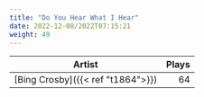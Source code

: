 ```yaml
---
title: "Do You Hear What I Hear"
date: 2022-12-08/2022T07:15:21
weight: 49
---
```




 Artist | Plays 
----- | -----:
[Bing Crosby]({{< ref "t1864">}}) | 64
